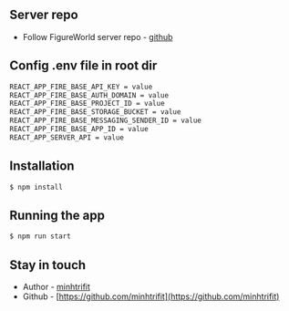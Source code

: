 ## Server repo

- Follow FigureWorld server repo - [github](https://github.com/minhtrifit/pern-figure-world-server)


## Config .env file in root dir

```bash
REACT_APP_FIRE_BASE_API_KEY = value
REACT_APP_FIRE_BASE_AUTH_DOMAIN = value
REACT_APP_FIRE_BASE_PROJECT_ID = value
REACT_APP_FIRE_BASE_STORAGE_BUCKET = value
REACT_APP_FIRE_BASE_MESSAGING_SENDER_ID = value
REACT_APP_FIRE_BASE_APP_ID = value
REACT_APP_SERVER_API = value
```

## Installation

```bash
$ npm install
```

## Running the app

```bash
$ npm run start
```

## Stay in touch

- Author - [minhtrifit](https://kamilmysliwiec.com)
- Github - [https://github.com/minhtrifit](https://github.com/minhtrifit)
